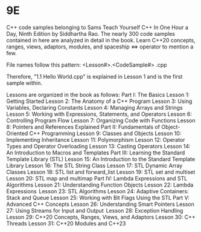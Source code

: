 # 9E
C++ code samples belonging to Sams Teach Yourself C++ In One Hour a Day, Ninth Edition by Siddhartha Rao. The nearly 300 code samples contained in here are analyzed in detail in the book. Learn C++20 concepts, ranges, views, adaptors, modules, and spaceship <=> operator to mention a few.

File names follow this pattern:
<Lesson#>.<CodeSample#> <Description>.cpp

Therefore, "1.1 Hello World.cpp" is explained in Lesson 1 and is the first sample within. 

Lessons are organized in the book as follows:
Part I: The Basics
Lesson 1: Getting Started 
Lesson 2: The Anatomy of a C++ Program 
Lesson 3: Using Variables, Declaring Constants 
Lesson 4: Managing Arrays and Strings 
Lesson 5: Working with Expressions, Statements, and Operators 
Lesson 6: Controlling Program Flow 
Lesson 7: Organizing Code with Functions 
Lesson 8: Pointers and References Explained 
Part II: Fundamentals of Object-Oriented C++ Programming 
Lesson 9: Classes and Objects 
Lesson 10: Implementing Inheritance 
Lesson 11: Polymorphism 
Lesson 12: Operator Types and Operator Overloading 
Lesson 13: Casting Operators 
Lesson 14: An Introduction to Macros and Templates 
Part III: Learning the Standard Template Library (STL) 
Lesson 15: An Introduction to the Standard Template Library 
Lesson 16: The STL String Class 
Lesson 17: STL Dynamic Array Classes 
Lesson 18: STL list and forward_list 
Lesson 19: STL set and multiset  
Lesson 20: STL map and multimap 
Part IV: Lambda Expressions and STL Algorithms
Lesson 21: Understanding Function Objects 
Lesson 22: Lambda Expressions  
Lesson 23: STL Algorithms 
Lesson 24: Adaptive Containers: Stack and Queue 
Lesson 25: Working with Bit Flags Using the STL 
Part V: Advanced C++ Concepts 
Lesson 26: Understanding Smart Pointers 
Lesson 27: Using Streams for Input and Output  
Lesson 28: Exception Handling 
Lesson 29: C++20 Concepts, Ranges, Views, and Adaptors
Lesson 30: C++ Threads 
Lesson 31: C++20 Modules and C++23
